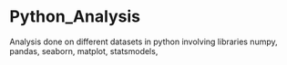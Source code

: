 # Python_Analysis
Analysis done on different datasets in python involving libraries numpy, pandas, seaborn, matplot, statsmodels, 

